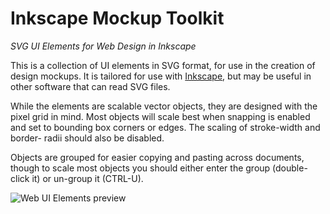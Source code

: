 Inkscape Mockup Toolkit
===============================================================================

*SVG UI Elements for Web Design in Inkscape*

This is a collection of UI elements in SVG format, for use in the creation of 
design mockups. It is tailored for use with [Inkscape][1], but may be useful in
other software that can read SVG files.

While the elements are scalable vector objects, they are designed with the 
pixel grid in mind. Most objects will scale best when snapping is enabled and 
set to bounding box corners or edges. The scaling of stroke-width and border-
radii should also be disabled.

Objects are grouped for easier copying and pasting across documents, though to
scale most objects you should either enter the group (double-click it) or 
un-group it (CTRL-U).

![Web UI Elements preview](http://github.com/ajashton/Inkscape-Mockup-Toolkit/raw/master/web_ui_preview.png)

[1]: http://inkscape.org/
